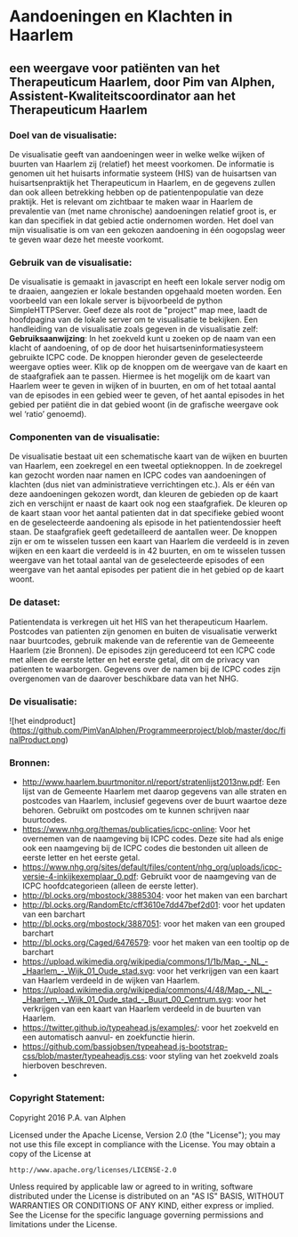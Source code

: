 # Aandoeningen en Klachten in Haarlem
## een weergave voor patiënten van het Therapeuticum Haarlem, door Pim van Alphen, Assistent-Kwaliteitscoordinator aan het Therapeuticum Haarlem

### Doel van de visualisatie:
De visualisatie geeft van aandoeningen weer in welke welke wijken of buurten van Haarlem zij (relatief) het meest voorkomen. De informatie is genomen uit het huisarts informatie systeem (HIS) van de huisartsen van huisartsenpraktijk het Therapeuticum in Haarlem, en de gegevens zullen dan ook alleen betrekking hebben op de patientenpopulatie van deze praktijk. Het is relevant om zichtbaar te maken waar in Haarlem de prevalentie van (met name chronische) aandoeningen relatief groot is, er kan dan specifiek in dat gebied actie ondernomen worden. Het doel van mijn visualisatie is om van een gekozen aandoening in één oogopslag weer te geven waar deze het meeste voorkomt.

### Gebruik van de visualisatie:
De visualisatie is gemaakt in javascript en heeft een lokale server nodig om te draaien, aangezien er lokale bestanden opgehaald moeten worden. Een voorbeeld van een lokale server is bijvoorbeeld de python SimpleHTTPServer. Geef deze als root de "project" map mee, laadt de hoofdpagina van de lokale server om te visualisatie te bekijken. Een handleiding van de visualisatie zoals gegeven in de visualisatie zelf:<br /> **Gebruiksaanwijzing**: In het zoekveld kunt u zoeken op de naam van een klacht of aandoening, of op de door het huisartseninformatiesysteem gebruikte ICPC code. De knoppen hieronder geven de geselecteerde weergave opties weer. Klik op de knoppen om de weergave van de kaart en de staafgrafiek aan te passen. Hiermee is het mogelijk om de kaart van Haarlem weer te geven in wijken of in buurten, en om of het totaal aantal van de episodes in een gebied weer te geven, of het aantal episodes in het gebied per patiënt die in dat gebied woont (in de grafische weergave ook wel ‘ratio’ genoemd).

### Componenten van de visualisatie:
De visualisatie bestaat uit een schematische kaart van de wijken en buurten van Haarlem, een zoekregel en een tweetal optieknoppen. In de zoekregel kan gezocht worden naar namen en ICPC codes van aandoeningen of klachten (dus niet van administratieve verrichtingen etc.). Als er één van deze aandoeningen gekozen wordt, dan kleuren de gebieden op de kaart zich en verschijnt er naast de kaart ook nog een staafgrafiek. De kleuren op de kaart staan voor het aantal patienten dat in dat specifieke gebied woont en de geselecteerde aandoening als episode in het patientendossier heeft staan. De staafgrafiek geeft gedetailleerd de aantallen weer. De knoppen zijn er om te wisselen tussen een kaart van Haarlem die verdeeld is in zeven wijken en een kaart die verdeeld is in 42 buurten, en om te wisselen tussen weergave van het totaal aantal van de geselecteerde episodes of een weergave van het aantal episodes per patient die in het gebied op de kaart woont. 
   
### De dataset:
Patientendata is verkregen uit het HIS van het therapeuticum Haarlem. Postcodes van patienten zijn genomen en buiten de visualisatie verwerkt naar buurtcodes, gebruik makende van de referentie van de Gemeeente Haarlem (zie Bronnen). De episodes zijn gereduceerd tot een ICPC code met alleen de eerste letter en het eerste getal, dit om de privacy van patienten te waarborgen. Gegevens over de namen bij de ICPC codes zijn overgenomen van de daarover beschikbare data van het NHG.

### De visualisatie:
![het eindproduct] (https://github.com/PimVanAlphen/Programmeerproject/blob/master/doc/finalProduct.png)

### Bronnen:
- http://www.haarlem.buurtmonitor.nl/report/stratenlijst2013nw.pdf: Een lijst van de Gemeente Haarlem met daarop gegevens van alle straten en postcodes van Haarlem, inclusief gegevens over de buurt waartoe deze behoren. Gebruikt om postcodes om te kunnen schrijven naar buurtcodes. 
- https://www.nhg.org/themas/publicaties/icpc-online: Voor het overnemen van de naamgeving bij ICPC codes. Deze site had als enige ook een naamgeving bij de ICPC codes die bestonden uit alleen de eerste letter en het eerste getal.
- https://www.nhg.org/sites/default/files/content/nhg_org/uploads/icpc-versie-4-inkijkexemplaar_0.pdf: Gebruikt voor de naamgeving van de ICPC hoofdcategorieen (alleen de eerste letter).
- http://bl.ocks.org/mbostock/3885304: voor het maken van een  barchart
- http://bl.ocks.org/RandomEtc/cff3610e7dd47bef2d01: voor het updaten van een barchart
- http://bl.ocks.org/mbostock/3887051: voor het maken van een grouped barchart
- http://bl.ocks.org/Caged/6476579: voor het maken van een tooltip op de barchart
- https://upload.wikimedia.org/wikipedia/commons/1/1b/Map_-_NL_-_Haarlem_-_Wijk_01_Oude_stad.svg: voor het verkrijgen van een kaart van Haarlem verdeeld in de wijken van Haarlem.
- https://upload.wikimedia.org/wikipedia/commons/4/48/Map_-_NL_-_Haarlem_-_Wijk_01_Oude_stad_-_Buurt_00_Centrum.svg: voor het verkrijgen van een kaart van Haarlem verdeeld in de buurten van Haarlem.
- https://twitter.github.io/typeahead.js/examples/: voor het zoekveld en een automatisch aanvul- en zoekfunctie hierin.
- https://github.com/bassjobsen/typeahead.js-bootstrap-css/blob/master/typeaheadjs.css: voor styling van het zoekveld zoals hierboven beschreven.
- 
### Copyright Statement:
Copyright 2016 P.A. van Alphen

Licensed under the Apache License, Version 2.0 (the "License");
you may not use this file except in compliance with the License.
You may obtain a copy of the License at

    http://www.apache.org/licenses/LICENSE-2.0

Unless required by applicable law or agreed to in writing, software
distributed under the License is distributed on an "AS IS" BASIS,
WITHOUT WARRANTIES OR CONDITIONS OF ANY KIND, either express or implied.
See the License for the specific language governing permissions and
limitations under the License.
